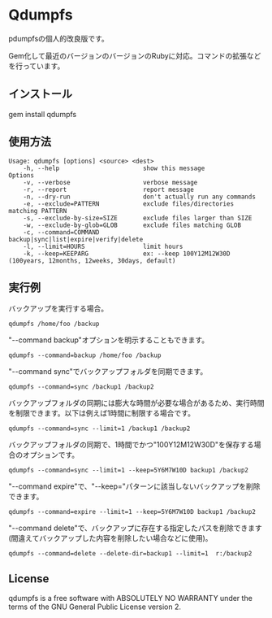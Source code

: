 # Qdumpfs

pdumpfsの個人的改良版です。

Gem化して最近のバージョンのバージョンのRubyに対応。コマンドの拡張などを行っています。

## インストール

gem install qdumpfs

## 使用方法

```
Usage: qdumpfs [options] <source> <dest>
    -h, --help                       show this message
Options
    -v, --verbose                    verbose message
    -r, --report                     report message
    -n, --dry-run                    don't actually run any commands
    -e, --exclude=PATTERN            exclude files/directories matching PATTERN
    -s, --exclude-by-size=SIZE       exclude files larger than SIZE
    -w, --exclude-by-glob=GLOB       exclude files matching GLOB
    -c, --command=COMMAND            backup|sync|list|expire|verify|delete
    -l, --limit=HOURS                limit hours
    -k, --keep=KEEPARG               ex: --keep 100Y12M12W30D (100years, 12months, 12weeks, 30days, default)
```

## 実行例


バックアップを実行する場合。

```
qdumpfs /home/foo /backup
```

"--command backup"オプションを明示することもできます。

```
qdumpfs --command=backup /home/foo /backup
```

"--command sync"でバックアップフォルダを同期できます。
```
qdumpfs --command=sync /backup1 /backup2
```

バックアップフォルダの同期には膨大な時間が必要な場合があるため、実行時間を制限できます。以下は例えば1時間に制限する場合です。
```
qdumpfs --command=sync --limit=1 /backup1 /backup2
```

バックアップフォルダの同期で、1時間でかつ"100Y12M12W30D"を保存する場合のオプションです。
```
qdumpfs --command=sync --limit=1 --keep=5Y6M7W10D backup1 /backup2
```

"--command expire"で、"--keep="パターンに該当しないバックアップを削除できます。
```
qdumpfs --command=expire --limit=1 --keep=5Y6M7W10D backup1 /backup2
```

"--command delete"で、バックアップに存在する指定したパスを削除できます(間違えてバックアップした内容を削除したい場合などに使用)。
```
qdumpfs --command=delete --delete-dir=backup1 --limit=1  r:/backup2
```

## License

qdumpfs is a free software with ABSOLUTELY NO WARRANTY under the terms of the GNU General Public License version 2.


